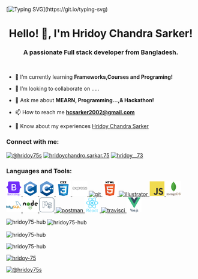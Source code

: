 
[![Typing SVG](https://readme-typing-svg.herokuapp.com?font=Fira+Code&pause=1000&color=68F7C6&width=435&lines=This+is+Hridoy+!+Learning+Enthusiast!;Currently+studying+at+PSTU!)](https://git.io/typing-svg)
<h1 align="center">Hello! 👋, I'm Hridoy Chandra Sarker!</h1>
<h3 align="center">A passionate Full stack developer from Bangladesh.</h3>
<br>

- 🌱 I’m currently learning **Frameworks,Courses and Programing!**
  
- 👯 I’m looking to collaborate on .....

- 💬 Ask me about  **MEARN, Programming...,& Hackathon!**

- 📫 How to reach me  **hcsarker2002@gmail.com**

- 📄 Know about my experiences [Hridoy Chandra Sarker](https://www.linkedin.com/in/hridoy-chandra-sarker/)



<h3 align="left">Connect with me:</h3>
<p align="left">
<a href="https://twitter.com/hridoy75s" target="blank"><img align="center" src="https://raw.githubusercontent.com/rahuldkjain/github-profile-readme-generator/master/src/images/icons/Social/twitter.svg" alt="@hridoy75s" height="30" width="40" /></a>
<a href="https://fb.com/hridoychandro.sarkar.75" target="blank"><img align="center" src="https://raw.githubusercontent.com/rahuldkjain/github-profile-readme-generator/master/src/images/icons/Social/facebook.svg" alt="hridoychandro.sarkar.75" height="30" width="40" /></a>
<a href="https://www.instagram.com/hridoy__73/" target="blank"><img align="center" src="https://raw.githubusercontent.com/rahuldkjain/github-profile-readme-generator/master/src/images/icons/Social/instagram.svg" alt="hridoy__73" height="30" width="40" /></a>
  
<!-- <a href="https://www.hackerrank.com/hcsarker2002" target="blank"><img align="center" src="https://raw.githubusercontent.com/rahuldkjain/github-profile-readme-generator/master/src/images/icons/Social/hackerrank.svg" alt="@hcsarker2002" height="30" width="40" /></a>
<a href="https://codeforces.com/profile/hridoy__73" target="blank"><img align="center" src="https://raw.githubusercontent.com/rahuldkjain/github-profile-readme-generator/master/src/images/icons/Social/codeforces.svg" alt="hridoy__73" height="30" width="40" /></a> -->

</p>

<h3 align="left">Languages and Tools:</h3>
<p align="left"> <a href="https://getbootstrap.com" target="_blank" rel="noreferrer"> <img src="https://raw.githubusercontent.com/devicons/devicon/master/icons/bootstrap/bootstrap-plain-wordmark.svg" alt="bootstrap" width="40" height="40"/> </a> <a href="https://www.cprogramming.com/" target="_blank" rel="noreferrer"> <img src="https://raw.githubusercontent.com/devicons/devicon/master/icons/c/c-original.svg" alt="c" width="40" height="40"/> </a> <a href="https://www.w3schools.com/cpp/" target="_blank" rel="noreferrer"> <img src="https://raw.githubusercontent.com/devicons/devicon/master/icons/cplusplus/cplusplus-original.svg" alt="cplusplus" width="40" height="40"/> </a> <a href="https://www.w3schools.com/css/" target="_blank" rel="noreferrer"> <img src="https://raw.githubusercontent.com/devicons/devicon/master/icons/css3/css3-original-wordmark.svg" alt="css3" width="40" height="40"/> </a> <a href="https://expressjs.com" target="_blank" rel="noreferrer"> <img src="https://raw.githubusercontent.com/devicons/devicon/master/icons/express/express-original-wordmark.svg" alt="express" width="40" height="40"/> </a> <a href="https://git-scm.com/" target="_blank" rel="noreferrer"> <img src="https://www.vectorlogo.zone/logos/git-scm/git-scm-icon.svg" alt="git" width="40" height="40"/> </a> <a href="https://www.w3.org/html/" target="_blank" rel="noreferrer"> <img src="https://raw.githubusercontent.com/devicons/devicon/master/icons/html5/html5-original-wordmark.svg" alt="html5" width="40" height="40"/> </a> <a href="https://www.adobe.com/in/products/illustrator.html" target="_blank" rel="noreferrer"> <img src="https://www.vectorlogo.zone/logos/adobe_illustrator/adobe_illustrator-icon.svg" alt="illustrator" width="40" height="40"/> </a> <a href="https://developer.mozilla.org/en-US/docs/Web/JavaScript" target="_blank" rel="noreferrer"> <img src="https://raw.githubusercontent.com/devicons/devicon/master/icons/javascript/javascript-original.svg" alt="javascript" width="40" height="40"/> </a> <a href="https://www.mongodb.com/" target="_blank" rel="noreferrer"> <img src="https://raw.githubusercontent.com/devicons/devicon/master/icons/mongodb/mongodb-original-wordmark.svg" alt="mongodb" width="40" height="40"/> </a> <a href="https://www.mysql.com/" target="_blank" rel="noreferrer"> <img src="https://raw.githubusercontent.com/devicons/devicon/master/icons/mysql/mysql-original-wordmark.svg" alt="mysql" width="40" height="40"/> </a> <a href="https://nodejs.org" target="_blank" rel="noreferrer"> <img src="https://raw.githubusercontent.com/devicons/devicon/master/icons/nodejs/nodejs-original-wordmark.svg" alt="nodejs" width="40" height="40"/> </a> <a href="https://www.photoshop.com/en" target="_blank" rel="noreferrer"> <img src="https://raw.githubusercontent.com/devicons/devicon/master/icons/photoshop/photoshop-line.svg" alt="photoshop" width="40" height="40"/> </a> <a href="https://postman.com" target="_blank" rel="noreferrer"> <img src="https://www.vectorlogo.zone/logos/getpostman/getpostman-icon.svg" alt="postman" width="40" height="40"/> </a> <a href="https://reactjs.org/" target="_blank" rel="noreferrer"> <img src="https://raw.githubusercontent.com/devicons/devicon/master/icons/react/react-original-wordmark.svg" alt="react" width="40" height="40"/> </a> <a href="https://travis-ci.org" target="_blank" rel="noreferrer"> <img src="https://www.vectorlogo.zone/logos/travis-ci/travis-ci-icon.svg" alt="travisci" width="40" height="40"/> </a> <a href="https://vuejs.org/" target="_blank" rel="noreferrer"> <img src="https://raw.githubusercontent.com/devicons/devicon/master/icons/vuejs/vuejs-original-wordmark.svg" alt="vuejs" width="40" height="40"/> </a> </p>

<p><img align="left" src="https://github-readme-stats.vercel.app/api/top-langs?username=hcsarker&show_icons=true&locale=en&layout=compact" alt="hridoy75-hub" /></p>

<p>&nbsp;<img align="center" src="https://github-readme-stats.vercel.app/api?username=hcsarker&show_icons=true&locale=en" alt="hridoy75-hub" /></p>

<p><img align="center" src="https://github-readme-streak-stats.herokuapp.com/?user=hcsarker&" alt="hridoy75-hub" /></p>

<p align="left"> <img src="https://komarev.com/ghpvc/?username=hcsarker&label=Profile%20views&color=0e75b6&style=flat" alt="hridoy75-hub" /> </p>

<p align="left"> <a href="https://github.com/ryo-ma/github-profile-trophy"><img src="https://github-profile-trophy.vercel.app/?username=hcsarker" alt="hridoy-75" /></a> </p>

<p align="left"> <a href="https://twitter.com/hridoy75s" target="blank"><img src="https://img.shields.io/twitter/follow/@hridoy75s?logo=twitter&style=for-the-badge" alt="@hridoy75s" /></a> </p>



<!--
**Hridoy75-hub/Hridoy75-hub** is a ✨ _special_ ✨ repository because its `README.md` (this file) appears on your GitHub profile.

Here are some ideas to get you started:

- 🔭 I’m currently working on ...
- 🌱 I’m currently learning ...
- 👯 I’m looking to collaborate on ...
- 🤔 I’m looking for help with ...
- 💬 Ask me about ...
- 📫 How to reach me: ...
- 😄 Pronouns: ...
- ⚡ Fun fact: ...
-->
